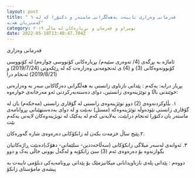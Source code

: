 ```yaml
---
layout: post
title: " فه‌رمانی وه‌زاری تایبه‌ت به‌هه‌ڵگرانی ماسته‌ر و دكتۆرا كه‌ له‌٦٠
كه‌متریان هه‌یه‌"
category: نوسراو و فەرمان و بڕیارەکان لە ساڵى ٢٠١٩
date: 2022-05-18T13:40:47.704Z
---
```


فەرمانی وەزاری

ئاماژە بە بڕگەی (4/ تەوەری سێیەم/ بڕیارەکانی کۆنووسی چوارەم) لە کۆنووسی کۆبوونەوەکانی (3) و (4) ی ئەنجومەنی وەزارەت کە لە ڕێکەوتی
(2019/7/24) و (2019/8/21) ئەنجام درا

بڕیار درایە:
یەکەم : پێدانی نازناوی زانستی بە هەڵگرانی دەزگاکانی سەر بە وەزارەتی خوێندنی باڵا و توێژینەوەی زانستین، دوای دەستەبەرکردنی ئەو مەرجانەی خوارەوە:

١. بڵاوکردنەوەی (2) دوو توێژینەوەی زانستی لە گۆڤاری زانستی (مەحکەم) یان لە گۆڤاری زانستی نێودەوڵە توێژینەوەکە
(مستل) نەبێت و لە دوای بەدەستهێنانی بڕوانامەی ماستەر یان دکتۆرا ئەنجام درابێت، بەلایەنی کەم لە یەکێک لە تویژینەوەکان لایەنی یەکەم بێت

٢.پێنج ساڵ خزمەت بکەن لە زانکۆکانی دەرەوەی شارە گەورەکان.

٣. ئەوانەی لەسەر میلاگی زانکۆکانی (سەڵاحەددین- سلێمانی- دهۆک)دەبێت ڕاژەکانیان بگوازنەوە بۆ دەرەوەی ئەم (3) سێ زانکۆیە و لەگەڵ بوونی خاڵی یەک و دوو

دووەم : پێدانی پلەی نازناویدانانی میکانیزمێک بۆ پێدانی بڕوتامەیەکی دبلۆمی تایبەت بە پیشەی مامۆستای زانکۆ
